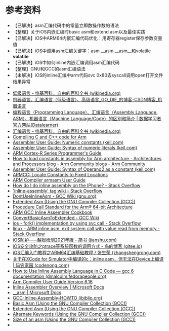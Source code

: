 # 参考资料

* 【已解决】asm汇编代码中的常量立即数操作数的语法
* 【整理】关于iOS内嵌汇编时basic asm和extend asm以及最佳实践
* 【已解决】iOS中ARM64内嵌汇编代码优化：用寄存器register保存参数变量值
* 【已解决】iOS中调用asm汇编关键字：asm __asm __asm__和volatile __volatile__
* 【已解决】iOS中如何inline内嵌汇编调用asm汇编代码
* 【整理】GNU和GCC的asm汇编语法
* 【未解决】iOS的inline汇编中arm代码svc 0x80去syscall调用open打开文件结果异常
* 
* [低级语言 - 维基百科，自由的百科全书 (wikipedia.org)](https://zh.wikipedia.org/wiki/%E4%BD%8E%E7%BA%A7%E8%AF%AD%E8%A8%80)
* [机器语言、汇编语言（低级语言）、高级语言_GO_DIE_的博客-CSDN博客_机器语言](https://blog.csdn.net/ling12abc/article/details/102993550)
* [编程语言（Programming Language）、汇编语言（Assembly Language, ASM）、机器语言（Machine Language/Code）的区别和简介 | 数据学习者官方网站(Datalearner)](https://www.datalearner.com/blog/1051632389390415)
* [汇编语言 - 维基百科，自由的百科全书 (wikipedia.org)](https://zh.wikipedia.org/wiki/%E6%B1%87%E7%BC%96%E8%AF%AD%E8%A8%80#%E5%B7%A5%E5%85%B7)
* [Compiling C and C++ code for Arm](https://developer.arm.com/documentation/102445/latest/)
* [Assembler User Guide: Numeric constants (keil.com)](https://www.keil.com/support/man/docs/armasm/armasm_dom1359731173164.htm)
* [Assembler User Guide: Syntax of numeric literals (keil.com)](https://www.keil.com/support/man/docs/armasm/armasm_dom1359731177483.htm)
* [ARM Cortex-R Series Programmer's Guide](https://developer.arm.com/documentation/den0042/a/Unified-Assembly-Language-Instructions/Instruction-set-basics/Constant-and-immediate-values)
* [How to load constants in assembly for Arm architecture - Architectures and Processors blog - Arm Community blogs - Arm Community](https://community.arm.com/arm-community-blogs/b/architectures-and-processors-blog/posts/how-to-load-constants-in-assembly-for-arm-architecture)
* [Assembler User Guide: Syntax of Operand2 as a constant (keil.com)](https://www.keil.com/support/man/docs/armasm/armasm_dom1361289851958.htm)
* [ARMCC: Locate Constants to Fixed Locations](https://developer.arm.com/documentation/ka003034/1-0)
* [ARM Compiler armasm User Guide](https://developer.arm.com/documentation/dui0473/m/writing-arm-assembly-language/load-immediate-values-using-ldr-rd---const)
* [How do I do inline assembly on the IPhone? - Stack Overflow](https://stackoverflow.com/questions/238010/how-do-i-do-inline-assembly-on-the-iphone/70076727#70076727)
* ['inline-assembly' tag wiki - Stack Overflow](https://stackoverflow.com/tags/inline-assembly/info)
* [DontUseInlineAsm - GCC Wiki (gnu.org)](https://gcc.gnu.org/wiki/DontUseInlineAsm)
* [Extended Asm (Using the GNU Compiler Collection (GCC))](https://gcc.gnu.org/onlinedocs/gcc/Extended-Asm.html)
* [Procedure Call Standard for the Arm® 64-bit Architecture](https://developer.arm.com/documentation/ihi0055/latest)
* [ARM GCC Inline Assembler Cookbook](http://www.ethernut.de/en/documents/arm-inline-asm.html)
* [ConvertBasicAsmToExtended - GCC Wiki](https://gcc.gnu.org/wiki/ConvertBasicAsmToExtended)
* [ios - fork() implementation by using svc call - Stack Overflow](https://stackoverflow.com/questions/32985409/fork-implementation-by-using-svc-call/32990553#32990553)
* [linux - ARM inline asm: exit system call with value read from memory - Stack Overflow](https://stackoverflow.com/questions/37358451/arm-inline-asm-exit-system-call-with-value-read-from-memory/37363860#37363860)
* [iOS防护----越狱检测2021年版 - 简书 (jianshu.com)](https://www.jianshu.com/p/f5247cc6b039)
* [iOS安全攻防之ptrace等系统函数的调用方式 - 鸟的博客 (gitee.io)](https://muzico.gitee.io/niao/15666365951302.html)
* [iOS汇编入门教程之ARM64汇编基础教程 / 张生荣 (zhangshengrong.com)](https://www.zhangshengrong.com/p/Ap1ZerkAX0/)
* [关于在XCode for Simulator中编译的c：inline asm，但无法在Device上编译 | 码农家园 (codenong.com)](https://www.codenong.com/4412072/)
* [How to Use Inline Assembly Language in C Code — gcc 6 documentation (dmalcolm.fedorapeople.org)](https://dmalcolm.fedorapeople.org/gcc/2015-08-31/rst-experiment/how-to-use-inline-assembly-language-in-c-code.html)
* [Arm Compiler User Guide Version 6.16](https://developer.arm.com/documentation/100748/0616/Using-Assembly-and-Intrinsics-in-C-or-C---Code/Writing-inline-assembly-code)
* [Inline Assembler Overview | Microsoft Docs](https://docs.microsoft.com/en-us/cpp/assembler/inline/inline-assembler-overview?view=msvc-170)
* [__asm | Microsoft Docs](https://docs.microsoft.com/en-us/cpp/assembler/inline/asm?view=msvc-170)
* [GCC-Inline-Assembly-HOWTO (ibiblio.org)](https://www.ibiblio.org/gferg/ldp/GCC-Inline-Assembly-HOWTO.html#s6)
* [Basic Asm (Using the GNU Compiler Collection (GCC))](https://gcc.gnu.org/onlinedocs/gcc/Basic-Asm.html#Basic-Asm)
* [Extended Asm (Using the GNU Compiler Collection (GCC))](https://gcc.gnu.org/onlinedocs/gcc/Extended-Asm.html)
* [Alternate Keywords (Using the GNU Compiler Collection (GCC))](https://gcc.gnu.org/onlinedocs/gcc/Alternate-Keywords.html#Alternate-Keywords)
* [Size of an asm (Using the GNU Compiler Collection (GCC))](https://gcc.gnu.org/onlinedocs/gcc/Size-of-an-asm.html#Size-of-an-asm)
* 